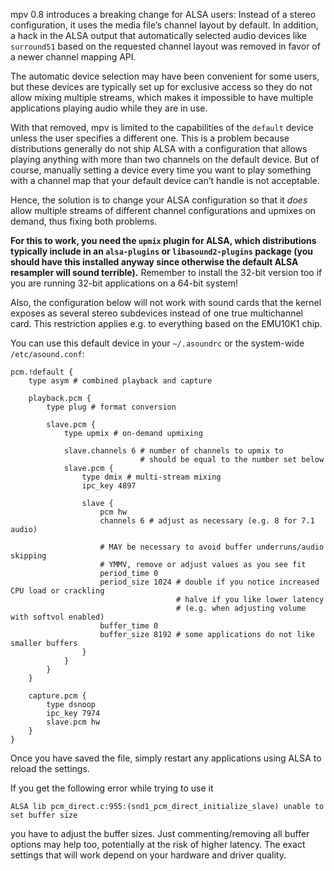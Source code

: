 mpv 0.8 introduces a breaking change for ALSA users: Instead of a stereo configuration, it uses the media file’s channel layout by default. In addition, a hack in the ALSA output that automatically selected audio devices like `surround51` based on the requested channel layout was removed in favor of a newer channel mapping API.

The automatic device selection may have been convenient for some users, but these devices are typically set up for exclusive access so they do not allow mixing multiple streams, which makes it impossible to have multiple applications playing audio while they are in use.

With that removed, mpv is limited to the capabilities of the `default` device unless the user specifies a different one. This is a problem because distributions generally do not ship ALSA with a configuration that allows playing anything with more than two channels on the default device. But of course, manually setting a device every time you want to play something with a channel map that your default device can’t handle is not acceptable.

Hence, the solution is to change your ALSA configuration so that it *does* allow multiple streams of different channel configurations and upmixes on demand, thus fixing both problems.

**For this to work, you need the `upmix` plugin for ALSA, which distributions typically include in an `alsa-plugins` or `libasound2-plugins` package (you should have this installed anyway since otherwise the default ALSA resampler will sound terrible).** Remember to install the 32-bit version too if you are running 32-bit applications on a 64-bit system!

Also, the configuration below will not work with sound cards that the kernel exposes as several stereo subdevices instead of one true multichannel card. This restriction applies e.g. to everything based on the EMU10K1 chip.

You can use this default device in your `~/.asoundrc` or the system-wide `/etc/asound.conf`:

```
pcm.!default {
    type asym # combined playback and capture

    playback.pcm {
        type plug # format conversion

        slave.pcm {
            type upmix # on-demand upmixing

            slave.channels 6 # number of channels to upmix to
                             # should be equal to the number set below
            slave.pcm {
                type dmix # multi-stream mixing
                ipc_key 4897

                slave {
                    pcm hw
                    channels 6 # adjust as necessary (e.g. 8 for 7.1 audio)

                    # MAY be necessary to avoid buffer underruns/audio skipping
                    # YMMV, remove or adjust values as you see fit
                    period_time 0
                    period_size 1024 # double if you notice increased CPU load or crackling
                                     # halve if you like lower latency
                                     # (e.g. when adjusting volume with softvol enabled)
                    buffer_time 0
                    buffer_size 8192 # some applications do not like smaller buffers
                }
            }
        }
    }

    capture.pcm {
        type dsnoop
        ipc_key 7974
        slave.pcm hw
    }
}
```

Once you have saved the file, simply restart any applications using ALSA to reload the settings.

If you get the following error while trying to use it
```
ALSA lib pcm_direct.c:955:(snd1_pcm_direct_initialize_slave) unable to set buffer size
```
you have to adjust the buffer sizes. Just commenting/removing all buffer options may help too, potentially at the risk of higher latency. The exact settings that will work depend on your hardware and driver quality.
